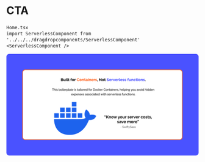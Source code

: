# CTA

```
Home.tsx
import ServerlessComponent from '../../../dragdropcomponents/ServerlessComponent'
<ServerlessComponent />
```

![CTA](../imgs/Components/CTA.png)
